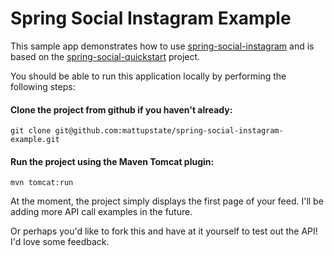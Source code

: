 # Spring Social Instagram Example

This sample app demonstrates how to use [spring-social-instagram](https://github.com/mattupstate/spring-social-instagram) and is based on the [spring-social-quickstart](https://github.com/SpringSource/spring-social-samples/tree/master/spring-social-quickstart) project.

You should be able to run this application locally by performing the following steps:

#### Clone the project from github if you haven't already: 

    git clone git@github.com:mattupstate/spring-social-instagram-example.git

#### Run the project using the Maven Tomcat plugin:

    mvn tomcat:run

At the moment, the project simply displays the first page of your feed. I'll be adding more API call examples in the future.

Or perhaps you'd like to fork this and have at it yourself to test out the API! I'd love some feedback.